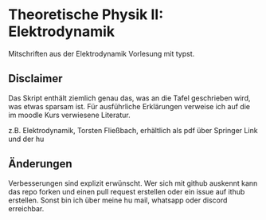 # Theoretische Physik II: Elektrodynamik

Mitschriften aus der Elektrodynamik Vorlesung mit typst.

## Disclaimer

Das Skript enthält ziemlich genau das, was an die Tafel geschrieben wird, was etwas sparsam ist. Für ausführliche Erklärungen verweise ich auf die im moodle Kurs verwiesene Literatur.

z.B. Elektrodynamik, Torsten Fließbach, erhältlich als pdf über Springer Link und der hu

## Änderungen

Verbesserungen sind explizit erwünscht. Wer sich mit github auskennt kann das repo forken und einen pull request erstellen oder ein issue auf ithub erstellen. Sonst bin ich über meine hu mail, whatsapp oder discord erreichbar.

